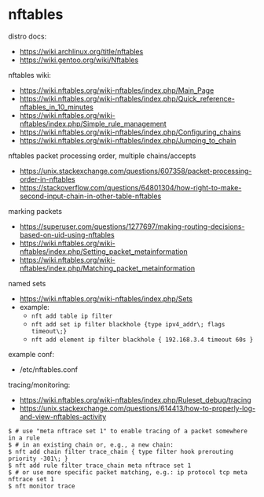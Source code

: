 # nftables

distro docs:
* https://wiki.archlinux.org/title/nftables
* https://wiki.gentoo.org/wiki/Nftables

nftables wiki:
* https://wiki.nftables.org/wiki-nftables/index.php/Main_Page
* https://wiki.nftables.org/wiki-nftables/index.php/Quick_reference-nftables_in_10_minutes
* https://wiki.nftables.org/wiki-nftables/index.php/Simple_rule_management
* https://wiki.nftables.org/wiki-nftables/index.php/Configuring_chains
* https://wiki.nftables.org/wiki-nftables/index.php/Jumping_to_chain

nftables packet processing order, multiple chains/accepts
* https://unix.stackexchange.com/questions/607358/packet-processing-order-in-nftables
* https://stackoverflow.com/questions/64801304/how-right-to-make-second-input-chain-in-other-table-nftables

marking packets
* https://superuser.com/questions/1277697/making-routing-decisions-based-on-uid-using-nftables
* https://wiki.nftables.org/wiki-nftables/index.php/Setting_packet_metainformation
* https://wiki.nftables.org/wiki-nftables/index.php/Matching_packet_metainformation

named sets
* https://wiki.nftables.org/wiki-nftables/index.php/Sets
* example:
  * `nft add table ip filter`
  * `nft add set ip filter blackhole {type ipv4_addr\; flags timeout\;}`
  * `nft add element ip filter blackhole { 192.168.3.4 timeout 60s }`

example conf:
* /etc/nftables.conf

tracing/monitoring:
* https://wiki.nftables.org/wiki-nftables/index.php/Ruleset_debug/tracing
* https://unix.stackexchange.com/questions/614413/how-to-properly-log-and-view-nftables-activity

```console
$ # use "meta nftrace set 1" to enable tracing of a packet somewhere in a rule
$ # in an existing chain or, e.g., a new chain:
$ nft add chain filter trace_chain { type filter hook prerouting priority -301\; }
$ nft add rule filter trace_chain meta nftrace set 1
$ # or use more specific packet matching, e.g.: ip protocol tcp meta nftrace set 1
$ nft monitor trace
```
